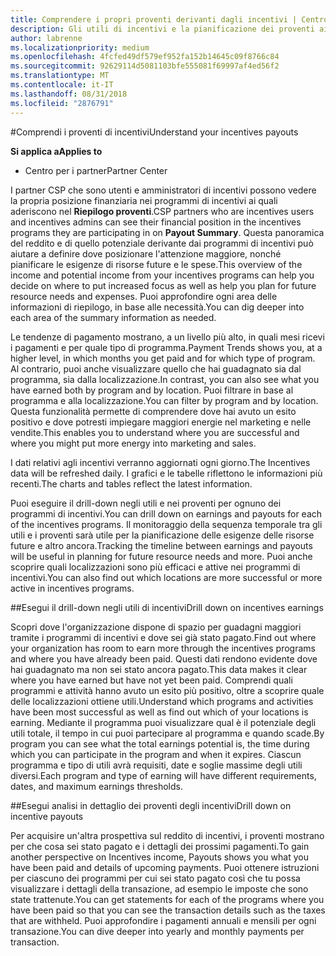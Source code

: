 ```yaml
---
title: Comprendere i propri proventi derivanti dagli incentivi | Centro per i partner
description: Gli utili di incentivi e la pianificazione dei proventi aiuterà la pianificazione futura.
author: labrenne
ms.localizationpriority: medium
ms.openlocfilehash: 4fcfed49df579ef952fa152b14645c09f8766c84
ms.sourcegitcommit: 92629114d5081103bfe555081f69997af4ed56f2
ms.translationtype: MT
ms.contentlocale: it-IT
ms.lasthandoff: 08/31/2018
ms.locfileid: "2876791"
---
```

#<a name="understand-your-incentives-payouts"></a><span data-ttu-id="72915-103">Comprendi i proventi di incentivi</span><span class="sxs-lookup"><span data-stu-id="72915-103">Understand your incentives payouts</span></span>

**<span data-ttu-id="72915-104">Si applica a</span><span class="sxs-lookup"><span data-stu-id="72915-104">Applies to</span></span>**

-  <span data-ttu-id="72915-105">Centro per i partner</span><span class="sxs-lookup"><span data-stu-id="72915-105">Partner Center</span></span>


<span data-ttu-id="72915-106">I partner CSP che sono utenti e amministratori di incentivi possono vedere la propria posizione finanziaria nei programmi di incentivi ai quali aderiscono nel **Riepilogo proventi**.</span><span class="sxs-lookup"><span data-stu-id="72915-106">CSP partners who are incentives users and incentives admins can see their financial position in the incentives programs they are participating in on **Payout Summary**.</span></span> <span data-ttu-id="72915-107">Questa panoramica del reddito e di quello potenziale derivante dai programmi di incentivi può aiutare a definire dove posizionare l'attenzione maggiore, nonché pianificare le esigenze di risorse future e le spese.</span><span class="sxs-lookup"><span data-stu-id="72915-107">This overview of the income and potential income from your incentives programs can help you decide on where to put increased focus as well as help you plan for future resource needs and expenses.</span></span> <span data-ttu-id="72915-108">Puoi approfondire ogni area delle informazioni di riepilogo, in base alle necessità.</span><span class="sxs-lookup"><span data-stu-id="72915-108">You can dig deeper into each area of the summary information as needed.</span></span> 

<span data-ttu-id="72915-109">Le tendenze di pagamento mostrano, a un livello più alto, in quali mesi ricevi i pagamenti e per quale tipo di programma.</span><span class="sxs-lookup"><span data-stu-id="72915-109">Payment Trends shows you, at a higher level, in which months you get paid and for which type of program.</span></span> <span data-ttu-id="72915-110">Al contrario, puoi anche visualizzare quello che hai guadagnato sia dal programma, sia dalla localizzazione.</span><span class="sxs-lookup"><span data-stu-id="72915-110">In contrast, you can also see what you have earned both by program and by location.</span></span> <span data-ttu-id="72915-111">Puoi filtrare in base al programma e alla localizzazione.</span><span class="sxs-lookup"><span data-stu-id="72915-111">You can filter by program and by location.</span></span> <span data-ttu-id="72915-112">Questa funzionalità permette di comprendere dove hai avuto un esito positivo e dove potresti impiegare maggiori energie nel marketing e nelle vendite.</span><span class="sxs-lookup"><span data-stu-id="72915-112">This enables you to understand where you are successful and where you might put more energy into marketing and sales.</span></span>

<span data-ttu-id="72915-113">I dati relativi agli incentivi verranno aggiornati ogni giorno.</span><span class="sxs-lookup"><span data-stu-id="72915-113">The Incentives data will be refreshed daily.</span></span> <span data-ttu-id="72915-114">I grafici e le tabelle riflettono le informazioni più recenti.</span><span class="sxs-lookup"><span data-stu-id="72915-114">The charts and tables reflect the latest information.</span></span>

<span data-ttu-id="72915-115">Puoi eseguire il drill-down negli utili e nei proventi per ognuno dei programmi di incentivi.</span><span class="sxs-lookup"><span data-stu-id="72915-115">You can drill down on earnings and payouts for each of the incentives programs.</span></span> <span data-ttu-id="72915-116">Il monitoraggio della sequenza temporale tra gli utili e i proventi sarà utile per la pianificazione delle esigenze delle risorse future e altro ancora.</span><span class="sxs-lookup"><span data-stu-id="72915-116">Tracking the timeline between earnings and payouts will be useful in planning for future resource needs and more.</span></span> <span data-ttu-id="72915-117">Puoi anche scoprire quali localizzazioni sono più efficaci e attive nei programmi di incentivi.</span><span class="sxs-lookup"><span data-stu-id="72915-117">You can also find out which locations are more successful or more active in incentives programs.</span></span> 

##<a name="drill-down-on-incentives-earnings"></a><span data-ttu-id="72915-118">Esegui il drill-down negli utili di incentivi</span><span class="sxs-lookup"><span data-stu-id="72915-118">Drill down on incentives earnings</span></span>

<span data-ttu-id="72915-119">Scopri dove l'organizzazione dispone di spazio per guadagni maggiori tramite i programmi di incentivi e dove sei già stato pagato.</span><span class="sxs-lookup"><span data-stu-id="72915-119">Find out where your organization has room to earn more through the incentives programs and where you have already been paid.</span></span> <span data-ttu-id="72915-120">Questi dati rendono evidente dove hai guadagnato ma non sei stato ancora pagato.</span><span class="sxs-lookup"><span data-stu-id="72915-120">This data makes it clear where you have earned but have not yet been paid.</span></span>  <span data-ttu-id="72915-121">Comprendi quali programmi e attività hanno avuto un esito più positivo, oltre a scoprire quale delle localizzazioni ottiene utili.</span><span class="sxs-lookup"><span data-stu-id="72915-121">Understand which programs and activities have been most successful as well as find out which of your locations is earning.</span></span> <span data-ttu-id="72915-122">Mediante il programma puoi visualizzare qual è il potenziale degli utili totale, il tempo in cui puoi partecipare al programma e quando scade.</span><span class="sxs-lookup"><span data-stu-id="72915-122">By program you can see what the total earnings potential is, the time during which you can participate in the program and when it expires.</span></span> <span data-ttu-id="72915-123">Ciascun programma e tipo di utili avrà requisiti, date e soglie massime degli utili diversi.</span><span class="sxs-lookup"><span data-stu-id="72915-123">Each program and type of earning will have different requirements, dates, and maximum earnings thresholds.</span></span> 

##<a name="drill-down-on-incentive-payouts"></a><span data-ttu-id="72915-124">Esegui analisi in dettaglio dei proventi degli incentivi</span><span class="sxs-lookup"><span data-stu-id="72915-124">Drill down on incentive payouts</span></span>

<span data-ttu-id="72915-125">Per acquisire un'altra prospettiva sul reddito di incentivi, i proventi mostrano per che cosa sei stato pagato e i dettagli dei prossimi pagamenti.</span><span class="sxs-lookup"><span data-stu-id="72915-125">To gain another perspective on Incentives income, Payouts shows you what you have been paid and details of upcoming payments.</span></span> <span data-ttu-id="72915-126">Puoi ottenere istruzioni per ciascuno dei programmi per cui sei stato pagato così che tu possa visualizzare i dettagli della transazione, ad esempio le imposte che sono state trattenute.</span><span class="sxs-lookup"><span data-stu-id="72915-126">You can get statements for each of the programs where you have been paid so that you can see the transaction details such as the taxes that are withheld.</span></span> <span data-ttu-id="72915-127">Puoi approfondire i pagamenti annuali e mensili per ogni transazione.</span><span class="sxs-lookup"><span data-stu-id="72915-127">You can dive deeper into yearly and monthly payments per transaction.</span></span>